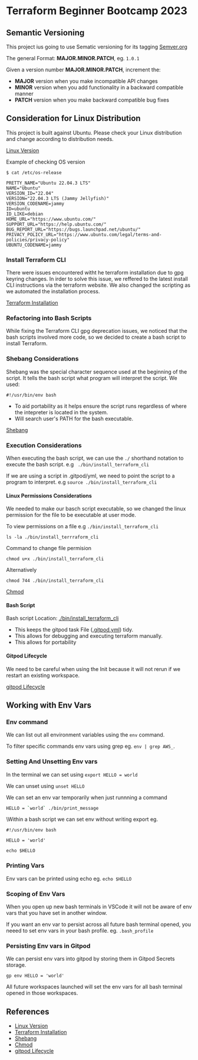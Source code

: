 # Terraform Beginner Bootcamp 2023


## Semantic Versioning

This project ius going to use Sematic versioning for its tagging    [Semver.org](https://semver.org/)   

The general Format:
**MAJOR.MINOR.PATCH**, eg. `1.0.1`  

Given a version number **MAJOR.MINOR.PATCH**, increment the:
- **MAJOR** version when you make incompatible API changes 
- **MINOR** version when you add functionality in a backward compatible manner
- **PATCH** version when you make backward compatible bug fixes

## Consideration for Linux Distribution

This project is built against Ubuntu. Please check your Linux distribution and change according to distribution needs.

[Linux Version](https://linuxize.com/post/how-to-check-linux-version/)  

Example of checking OS version
```
$ cat /etc/os-release

PRETTY_NAME="Ubuntu 22.04.3 LTS"
NAME="Ubuntu"
VERSION_ID="22.04"
VERSION="22.04.3 LTS (Jammy Jellyfish)"
VERSION_CODENAME=jammy
ID=ubuntu
ID_LIKE=debian
HOME_URL="https://www.ubuntu.com/"
SUPPORT_URL="https://help.ubuntu.com/"
BUG_REPORT_URL="https://bugs.launchpad.net/ubuntu/"
PRIVACY_POLICY_URL="https://www.ubuntu.com/legal/terms-and-policies/privacy-policy"
UBUNTU_CODENAME=jammy
```

### Install Terraform CLI
There were issues encountered witht he terraform installation due to gpg keyring changes. In irder to solve this issue, we reffered to the latest install CLI  instructions via the terraform website. We also changed the scripting as we automated the installation process.

[Terraform Installation](https://developer.hashicorp.com/terraform/tutorials/aws-get-started/install-cli)


### Refactoring into Bash Scripts

While fixing the Terraform CLI gpg deprecation issues, we noticed that the bash scripts involved more code, so we decided to create a bash script to install Terraform. 

### Shebang Considerations
Shebang was the special character sequence used at the beginning of the script. It tells the bash script what program will interpret the script.
We used:
```
#!/usr/bin/env bash
```

- To aid portability  as it helps ensure the script runs regardless of where the intepreter is located in the system.
- Will search user's PATH for the bash executable.

[Shebang](https://en.wikipedia.org/wiki/Shebang_(Unix)) 

### Execution Considerations
When executing the bash script, we can use the `./` shorthand notation to execute the bash script.
e.g ` ./bin/install_terraform_cli`

If we are using a script in .gitpod/yml, we need to point the script to a program to interpret. 
e.g `source ./bin/install_terraform_cli`

#### Linux Permissions Considerations
We needed to make our basch script executable, so we changed the linux permission for the file to be executable at user mode.

To view permissions on a file e.g `./bin/install_terraform_cli`

```
ls -la ./bin/install_terrraform_cli
```

Command to change file permision

```
chmod u+x ./bin/install_terraform_cli
```
Alternatively

```
chmod 744 ./bin/install_terraform_cli
```

[Chmod](https://en.wikipedia.org/wiki/Chmod)

#### Bash Script 
Bash script Location: [./bin/install_terraform_cli](./bin/install_terraform_cli)



- This keeps the gitpod task File ([.gitpod.yml](.gitpod.yml)) tidy.
- This allows for debugging and executing terraform manually.
- This allows for portability

#### Gitpod Lifecycle
We need to be careful when using the Init because it will not rerun if we restart an existing workspace.

[gitpod Lifecycle](https://www.gitpod.io/docs/configure/workspaces/tasks)

## Working with Env Vars

### Env command
We can list out all environment variables using the `env` command.

To filter specific commands env vars using grep eg. `env | grep AWS_`.

### Setting And Unsetting Env vars

In the terminal we can set using `export HELLO = world`

We can unset using `unset HELLO `

We can set an env var temporarily when just runnning a command
```sh
HELLO = `world` ./bin/print_message
```

\Within a bash script we can set env without writing export eg.

```
#!/usr/bin/env bash

HELLO = 'world'

echo $HELLO
```

### Printing  Vars

Env vars can be printed using echo eg. `echo $HELLO`

### Scoping of Env Vars
When you open up new bash terminals in VSCode it will not be aware of env vars that you have set in another window.

If you want an env var to persist across all future bash terminal opened, you neeed to set env vars in your bash profile. eg. `.bash_profile`

### Persisting Env vars in Gitpod
We can persist env vars into gitpod by storing them in Gitpod Secrets storage.
```
gp env HELLO = 'world'
```
All future workspaces launched will set the env vars for all bash terminal opened in those workspaces.
## References 
- [Linux Version](https://linuxize.com/post/how-to-check-linux-version/)    
- [Terraform Installation](https://developer.hashicorp.com/terraform/tutorials/aws-get-started/install-cli)
- [Shebang](https://en.wikipedia.org/wiki/Shebang_(Unix))   
- [Chmod](https://en.wikipedia.org/wiki/Chmod)  
- [gitpod Lifecycle](https://www.gitpod.io/docs/configure/workspaces/tasks)